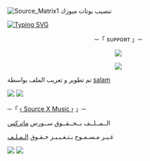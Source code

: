 ![Source_Matrix1](https://telegra.ph/file/0a2e4b9e06d957bf4c1ed.jpg[)
تنصيب بوتات ميوزك

[![Typing SVG](https://readme-typing-svg.herokuapp.com/?lines=WELCOME+TO+SOURCE-X+AN+Music+BOT)](https://github.com/FM8Y/Super-Music)

<p align="center">
    ─「 sᴜᴩᴩᴏʀᴛ 」─
</p>

</h3>
<p align="center">
<a href="https://telegram.me/P_6_b"><img src="https://img.shields.io/badge/-Support%20Group-blue.svg?style=for-the-badge&logo=Telegram"></a>
</p>
<p align="center">
<a href="https://telegram.me/P_6_b"><img src="https://img.shields.io/badge/-Support%20Channel-blue.svg?style=for-the-badge&logo=Telegram"></a>
</p>

تم تطوير و تعريب الملف بواسطة [salam](https://t.me/H_8_o)

<img src="https://user-images.githubusercontent.com/73097560/115834477-dbab4500-a447-11eb-908a-139a6edaec5c.gif"> <img src="https://user-images.githubusercontent.com/73097560/115834477-dbab4500-a447-11eb-908a-139a6edaec5c.gif">




─「 [‹ Source X Music ›](https://t.me/L_Q7I) 」─ 


  الــمــلــف بــحــقــوق ســورس [ماتركس](https://t.me/Source_Matrix1)

غـيـر مـسـمـوح بـتـغـيـيـر حـقـوق [الـمـلـف](https://t.me/P_6_B)


<img src="https://user-images.githubusercontent.com/73097560/115834477-dbab4500-a447-11eb-908a-139a6edaec5c.gif"> <img src="https://user-images.githubusercontent.com/73097560/115834477-dbab4500-a447-11eb-908a-139a6edaec5c.gif">

